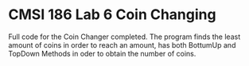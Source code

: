 # CMSI 186 Lab 6 Coin Changing

Full code for the Coin Changer completed. The program finds the least amount of coins in order to reach an amount, has both BottumUp and TopDown Methods in oder to obtain the number of coins.

